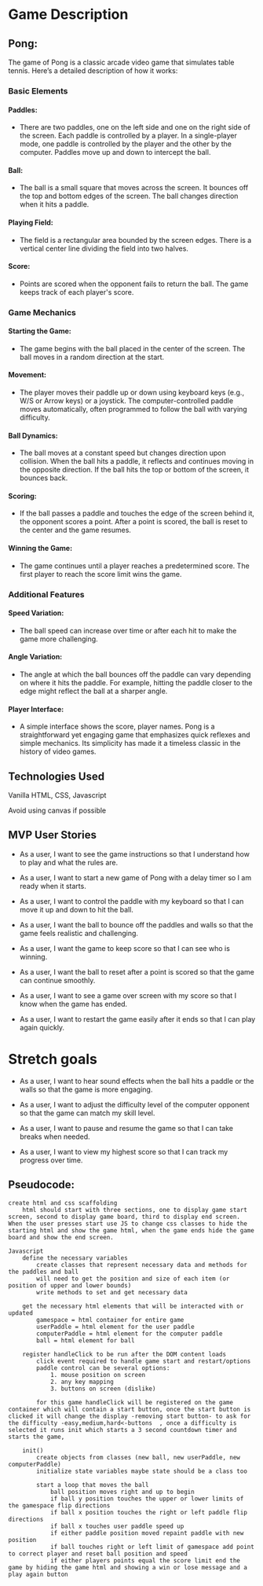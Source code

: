 # Game Description
## Pong:
The game of Pong is a classic arcade video game that simulates table tennis. Here’s a detailed description of how it works:

### Basic Elements 

#### Paddles:

* There are two paddles, one on the left side and one on the right side of the screen.
Each paddle is controlled by a player. In a single-player mode, one paddle is controlled by the player and the other by the computer.
Paddles move up and down to intercept the ball.

#### Ball:

* The ball is a small square that moves across the screen.
It bounces off the top and bottom edges of the screen.
The ball changes direction when it hits a paddle.

#### Playing Field:

* The field is a rectangular area bounded by the screen edges.
There is a vertical center line dividing the field into two halves.

#### Score:

* Points are scored when the opponent fails to return the ball.
The game keeps track of each player's score.

### Game Mechanics

#### Starting the Game:

* The game begins with the ball placed in the center of the screen.
The ball moves in a random direction at the start.

#### Movement:

* The player moves their paddle up or down using keyboard keys (e.g., W/S or Arrow keys) or a joystick.
The computer-controlled paddle moves automatically, often programmed to follow the ball with varying difficulty.

#### Ball Dynamics:

* The ball moves at a constant speed but changes direction upon collision.
When the ball hits a paddle, it reflects and continues moving in the opposite direction.
If the ball hits the top or bottom of the screen, it bounces back.

#### Scoring:

* If the ball passes a paddle and touches the edge of the screen behind it, the opponent scores a point.
After a point is scored, the ball is reset to the center and the game resumes.

#### Winning the Game:

* The game continues until a player reaches a predetermined score.
The first player to reach the score limit wins the game.

### Additional Features

#### Speed Variation:

* The ball speed can increase over time or after each hit to make the game more challenging.

#### Angle Variation:

* The angle at which the ball bounces off the paddle can vary depending on where it hits the paddle. For example, hitting the paddle closer to the edge might reflect the ball at a sharper angle.

#### Player Interface:

* A simple interface shows the score, player names.
Pong is a straightforward yet engaging game that emphasizes quick reflexes and simple mechanics. Its simplicity has made it a timeless classic in the history of video games.




## Technologies Used

Vanilla HTML, CSS, Javascript

Avoid using canvas if possible



## MVP User Stories

* As a user, I want to see the game instructions so that I understand how to play and what the rules are.

* As a user, I want to start a new game of Pong with a delay timer so I am ready when it starts.

* As a user, I want to control the paddle with my keyboard so that I can move it up and down to hit the ball.

* As a user, I want the ball to bounce off the paddles and walls so that the game feels realistic and challenging.

* As a user, I want the game to keep score so that I can see who is winning.

* As a user, I want the ball to reset after a point is scored so that the game can continue smoothly.

* As a user, I want to see a game over screen with my score so that I know when the game has ended.

* As a user, I want to restart the game easily after it ends so that I can play again quickly.

# Stretch goals 
* As a user, I want to hear sound effects when the ball hits a paddle or the walls so that the game is more engaging.

* As a user, I want to adjust the difficulty level of the computer opponent so that the game can match my skill level.

* As a user, I want to pause and resume the game so that I can take breaks when needed.

* As a user, I want to view my highest score so that I can track my progress over time.


## Pseudocode:
```
create html and css scaffolding
    html should start with three sections, one to display game start screen, second to display game board, third to display end screen. When the user presses start use JS to change css classes to hide the starting html and show the game html, when the game ends hide the game board and show the end screen.

Javascript
    define the necessary variables
        create classes that represent necessary data and methods for the paddles and ball
        will need to get the position and size of each item (or position of upper and lower bounds)
        write methods to set and get necessary data

    get the necessary html elements that will be interacted with or updated 
        gamespace = html container for entire game
        userPaddle = html element for the user paddle
        computerPaddle = html element for the computer paddle
        ball = html element for ball

    register handleClick to be run after the DOM content loads 
        click event required to handle game start and restart/options
        paddle control can be several options:
            1. mouse position on screen
            2. any key mapping
            3. buttons on screen (dislike)

        for this game handleClick will be registered on the game container which will contain a start button, once the start button is clicked it will change the display -removing start button- to ask for the difficulty -easy,medium,hard<-buttons  , once a difficulty is selected it runs init which starts a 3 second countdown timer and starts the game, 

    init()
        create objects from classes (new ball, new userPaddle, new computerPaddle)
        initialize state variables maybe state should be a class too

        start a loop that moves the ball
            ball position moves right and up to begin
            if ball y position touches the upper or lower limits of the gamespace flip directions
            if ball x position touches the right or left paddle flip directions
            if ball x touches user paddle speed up
            if either paddle position moved repaint paddle with new position
            if ball touches right or left limit of gamespace add point to correct player and reset ball position and speed
            if either players points equal the score limit end the game by hiding the game html and showing a win or lose message and a play again button
```
